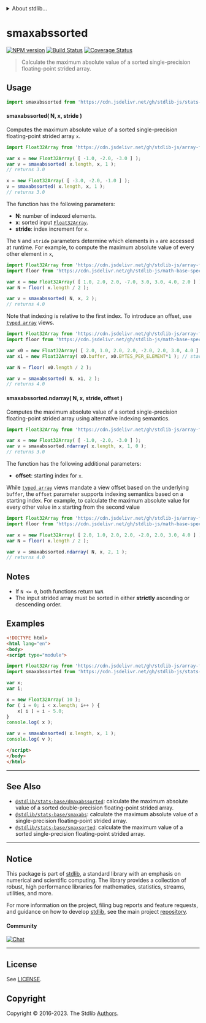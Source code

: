 <!--

@license Apache-2.0

Copyright (c) 2020 The Stdlib Authors.

Licensed under the Apache License, Version 2.0 (the "License");
you may not use this file except in compliance with the License.
You may obtain a copy of the License at

   http://www.apache.org/licenses/LICENSE-2.0

Unless required by applicable law or agreed to in writing, software
distributed under the License is distributed on an "AS IS" BASIS,
WITHOUT WARRANTIES OR CONDITIONS OF ANY KIND, either express or implied.
See the License for the specific language governing permissions and
limitations under the License.

-->


<details>
  <summary>
    About stdlib...
  </summary>
  <p>We believe in a future in which the web is a preferred environment for numerical computation. To help realize this future, we've built stdlib. stdlib is a standard library, with an emphasis on numerical and scientific computation, written in JavaScript (and C) for execution in browsers and in Node.js.</p>
  <p>The library is fully decomposable, being architected in such a way that you can swap out and mix and match APIs and functionality to cater to your exact preferences and use cases.</p>
  <p>When you use stdlib, you can be absolutely certain that you are using the most thorough, rigorous, well-written, studied, documented, tested, measured, and high-quality code out there.</p>
  <p>To join us in bringing numerical computing to the web, get started by checking us out on <a href="https://github.com/stdlib-js/stdlib">GitHub</a>, and please consider <a href="https://opencollective.com/stdlib">financially supporting stdlib</a>. We greatly appreciate your continued support!</p>
</details>

# smaxabssorted

[![NPM version][npm-image]][npm-url] [![Build Status][test-image]][test-url] [![Coverage Status][coverage-image]][coverage-url] <!-- [![dependencies][dependencies-image]][dependencies-url] -->

> Calculate the maximum absolute value of a sorted single-precision floating-point strided array.

<section class="intro">

</section>

<!-- /.intro -->



<section class="usage">

## Usage

```javascript
import smaxabssorted from 'https://cdn.jsdelivr.net/gh/stdlib-js/stats-base-smaxabssorted@esm/index.mjs';
```

#### smaxabssorted( N, x, stride )

Computes the maximum absolute value of a sorted single-precision floating-point strided array `x`.

```javascript
import Float32Array from 'https://cdn.jsdelivr.net/gh/stdlib-js/array-float32@esm/index.mjs';

var x = new Float32Array( [ -1.0, -2.0, -3.0 ] );
var v = smaxabssorted( x.length, x, 1 );
// returns 3.0

x = new Float32Array( [ -3.0, -2.0, -1.0 ] );
v = smaxabssorted( x.length, x, 1 );
// returns 3.0
```

The function has the following parameters:

-   **N**: number of indexed elements.
-   **x**: sorted input [`Float32Array`][@stdlib/array/float32].
-   **stride**: index increment for `x`.

The `N` and `stride` parameters determine which elements in `x` are accessed at runtime. For example, to compute the maximum absolute value of every other element in `x`,

```javascript
import Float32Array from 'https://cdn.jsdelivr.net/gh/stdlib-js/array-float32@esm/index.mjs';
import floor from 'https://cdn.jsdelivr.net/gh/stdlib-js/math-base-special-floor@esm/index.mjs';

var x = new Float32Array( [ 1.0, 2.0, 2.0, -7.0, 3.0, 3.0, 4.0, 2.0 ] );
var N = floor( x.length / 2 );

var v = smaxabssorted( N, x, 2 );
// returns 4.0
```

Note that indexing is relative to the first index. To introduce an offset, use [`typed array`][mdn-typed-array] views.

<!-- eslint-disable stdlib/capitalized-comments -->

```javascript
import Float32Array from 'https://cdn.jsdelivr.net/gh/stdlib-js/array-float32@esm/index.mjs';
import floor from 'https://cdn.jsdelivr.net/gh/stdlib-js/math-base-special-floor@esm/index.mjs';

var x0 = new Float32Array( [ 2.0, 1.0, 2.0, 2.0, -2.0, 2.0, 3.0, 4.0 ] );
var x1 = new Float32Array( x0.buffer, x0.BYTES_PER_ELEMENT*1 ); // start at 2nd element

var N = floor( x0.length / 2 );

var v = smaxabssorted( N, x1, 2 );
// returns 4.0
```

#### smaxabssorted.ndarray( N, x, stride, offset )

Computes the maximum absolute value of a sorted single-precision floating-point strided array using alternative indexing semantics.

```javascript
import Float32Array from 'https://cdn.jsdelivr.net/gh/stdlib-js/array-float32@esm/index.mjs';

var x = new Float32Array( [ -1.0, -2.0, -3.0 ] );
var v = smaxabssorted.ndarray( x.length, x, 1, 0 );
// returns 3.0
```

The function has the following additional parameters:

-   **offset**: starting index for `x`.

While [`typed array`][mdn-typed-array] views mandate a view offset based on the underlying `buffer`, the `offset` parameter supports indexing semantics based on a starting index. For example, to calculate the maximum absolute value for every other value in `x` starting from the second value

```javascript
import Float32Array from 'https://cdn.jsdelivr.net/gh/stdlib-js/array-float32@esm/index.mjs';
import floor from 'https://cdn.jsdelivr.net/gh/stdlib-js/math-base-special-floor@esm/index.mjs';

var x = new Float32Array( [ 2.0, 1.0, 2.0, 2.0, -2.0, 2.0, 3.0, 4.0 ] );
var N = floor( x.length / 2 );

var v = smaxabssorted.ndarray( N, x, 2, 1 );
// returns 4.0
```

</section>

<!-- /.usage -->

<section class="notes">

## Notes

-   If `N <= 0`, both functions return `NaN`.
-   The input strided array must be sorted in either **strictly** ascending or descending order.

</section>

<!-- /.notes -->

<section class="examples">

## Examples

<!-- eslint no-undef: "error" -->

```html
<!DOCTYPE html>
<html lang="en">
<body>
<script type="module">

import Float32Array from 'https://cdn.jsdelivr.net/gh/stdlib-js/array-float32@esm/index.mjs';
import smaxabssorted from 'https://cdn.jsdelivr.net/gh/stdlib-js/stats-base-smaxabssorted@esm/index.mjs';

var x;
var i;

x = new Float32Array( 10 );
for ( i = 0; i < x.length; i++ ) {
    x[ i ] = i - 5.0;
}
console.log( x );

var v = smaxabssorted( x.length, x, 1 );
console.log( v );

</script>
</body>
</html>
```

</section>

<!-- /.examples -->

<!-- Section for related `stdlib` packages. Do not manually edit this section, as it is automatically populated. -->

<section class="related">

* * *

## See Also

-   <span class="package-name">[`@stdlib/stats-base/dmaxabssorted`][@stdlib/stats/base/dmaxabssorted]</span><span class="delimiter">: </span><span class="description">calculate the maximum absolute value of a sorted double-precision floating-point strided array.</span>
-   <span class="package-name">[`@stdlib/stats-base/smaxabs`][@stdlib/stats/base/smaxabs]</span><span class="delimiter">: </span><span class="description">calculate the maximum absolute value of a single-precision floating-point strided array.</span>
-   <span class="package-name">[`@stdlib/stats-base/smaxsorted`][@stdlib/stats/base/smaxsorted]</span><span class="delimiter">: </span><span class="description">calculate the maximum value of a sorted single-precision floating-point strided array.</span>

</section>

<!-- /.related -->

<!-- Section for all links. Make sure to keep an empty line after the `section` element and another before the `/section` close. -->


<section class="main-repo" >

* * *

## Notice

This package is part of [stdlib][stdlib], a standard library with an emphasis on numerical and scientific computing. The library provides a collection of robust, high performance libraries for mathematics, statistics, streams, utilities, and more.

For more information on the project, filing bug reports and feature requests, and guidance on how to develop [stdlib][stdlib], see the main project [repository][stdlib].

#### Community

[![Chat][chat-image]][chat-url]

---

## License

See [LICENSE][stdlib-license].


## Copyright

Copyright &copy; 2016-2023. The Stdlib [Authors][stdlib-authors].

</section>

<!-- /.stdlib -->

<!-- Section for all links. Make sure to keep an empty line after the `section` element and another before the `/section` close. -->

<section class="links">

[npm-image]: http://img.shields.io/npm/v/@stdlib/stats-base-smaxabssorted.svg
[npm-url]: https://npmjs.org/package/@stdlib/stats-base-smaxabssorted

[test-image]: https://github.com/stdlib-js/stats-base-smaxabssorted/actions/workflows/test.yml/badge.svg?branch=v0.1.0
[test-url]: https://github.com/stdlib-js/stats-base-smaxabssorted/actions/workflows/test.yml?query=branch:v0.1.0

[coverage-image]: https://img.shields.io/codecov/c/github/stdlib-js/stats-base-smaxabssorted/main.svg
[coverage-url]: https://codecov.io/github/stdlib-js/stats-base-smaxabssorted?branch=main

<!--

[dependencies-image]: https://img.shields.io/david/stdlib-js/stats-base-smaxabssorted.svg
[dependencies-url]: https://david-dm.org/stdlib-js/stats-base-smaxabssorted/main

-->

[chat-image]: https://img.shields.io/gitter/room/stdlib-js/stdlib.svg
[chat-url]: https://app.gitter.im/#/room/#stdlib-js_stdlib:gitter.im

[stdlib]: https://github.com/stdlib-js/stdlib

[stdlib-authors]: https://github.com/stdlib-js/stdlib/graphs/contributors

[umd]: https://github.com/umdjs/umd
[es-module]: https://developer.mozilla.org/en-US/docs/Web/JavaScript/Guide/Modules

[deno-url]: https://github.com/stdlib-js/stats-base-smaxabssorted/tree/deno
[umd-url]: https://github.com/stdlib-js/stats-base-smaxabssorted/tree/umd
[esm-url]: https://github.com/stdlib-js/stats-base-smaxabssorted/tree/esm
[branches-url]: https://github.com/stdlib-js/stats-base-smaxabssorted/blob/main/branches.md

[stdlib-license]: https://raw.githubusercontent.com/stdlib-js/stats-base-smaxabssorted/main/LICENSE

[@stdlib/array/float32]: https://github.com/stdlib-js/array-float32/tree/esm

[mdn-typed-array]: https://developer.mozilla.org/en-US/docs/Web/JavaScript/Reference/Global_Objects/TypedArray

<!-- <related-links> -->

[@stdlib/stats/base/dmaxabssorted]: https://github.com/stdlib-js/stats-base-dmaxabssorted/tree/esm

[@stdlib/stats/base/smaxabs]: https://github.com/stdlib-js/stats-base-smaxabs/tree/esm

[@stdlib/stats/base/smaxsorted]: https://github.com/stdlib-js/stats-base-smaxsorted/tree/esm

<!-- </related-links> -->

</section>

<!-- /.links -->
